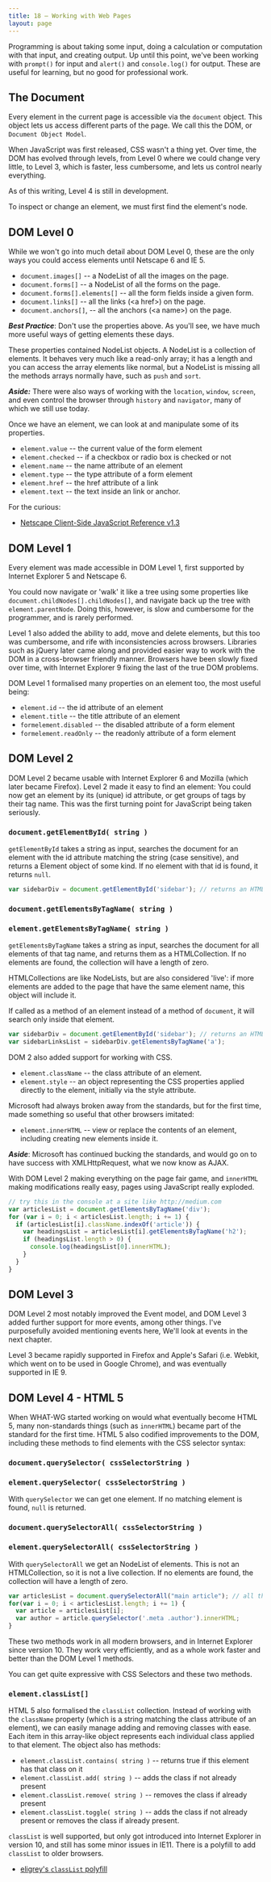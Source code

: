 ```yaml
---
title: 18 – Working with Web Pages
layout: page
---
```


Programming is about taking some input, doing a calculation or computation with that input, and creating output. Up until this point, we've been working with `prompt()` for input and `alert()` and `console.log()` for output. These are useful for learning, but no good for professional work.

## The Document

Every element in the current page is accessible via the `document` object. This object lets us access different parts of the page. We call this the DOM, or `Document Object Model`.

When JavaScript was first released, CSS wasn't a thing yet. Over time, the DOM has evolved through levels, from Level 0 where we could change very little, to Level 3, which is faster, less cumbersome, and lets us control nearly everything.

As of this writing, Level 4 is still in development.

To inspect or change an element, we must first find the element's node.

## DOM Level 0

While we won't go into much detail about DOM Level 0, these are the only ways you could access elements until Netscape 6 and IE 5.

* `document.images[]` -- a NodeList of all the images on the page.
* `document.forms[]` -- a NodeList of all the forms on the page.
* `document.forms[].elements[]` -- all the form fields inside a given form.
* `document.links[]` -- all the links (&lt;a href&gt;) on the page.
* `document.anchors[]`, -- all the anchors (&lt;a name&gt;) on the page.

***Best Practice***: Don't use the properties above. As you'll see, we have much more useful ways of getting elements these days.

These properties contained NodeList objects. A NodeList is a collection of elements. It behaves very much like a read-only array; it has a length and you can access the array elements like normal, but a NodeList is missing all the methods arrays normally have, such as `push` and `sort`.

***Aside:*** There were also ways of working with the `location`, `window`, `screen`, and even control the browser through `history` and `navigator`, many of which we still use today.

Once we have an element, we can look at and manipulate some of its properties.

- `element.value` -- the current value of the form element
- `element.checked` -- if a checkbox or radio box is checked or not
- `element.name` -- the name attribute of an element
- `element.type` -- the type attribute of a form element
- `element.href` -- the href attribute of a link
- `element.text` -- the text inside an link or anchor.

For the curious:
* [Netscape Client-Side JavaScript Reference v1.3](http://web.archive.org/web/19991012215641/http://developer.netscape.com/docs/manuals/js/client/jsref/index.htm)

## DOM Level 1

Every element was made accessible in DOM Level 1, first supported by Internet Explorer 5 and Netscape 6.

You could now navigate or 'walk' it like a tree using some properties like `document.childNodes[].childNodes[]`, and navigate back up the tree with `element.parentNode`. Doing this, however, is slow and cumbersome for the programmer, and is rarely performed.

Level 1 also added the ability to add, move and delete elements, but this too was cumbersome, and rife with inconsistencies across browsers. Libraries such as jQuery later came along and provided easier way to work with the DOM in a cross-browser friendly manner. Browsers have been slowly fixed over time, with Internet Explorer 9 fixing the last of the true DOM problems.

DOM Level 1 formalised many properties on an element too, the most useful being:

- `element.id` -- the id attribute of an element
- `element.title` -- the title attribute of an element
- `formelement.disabled` -- the disabled attribute of a form element
- `formelement.readOnly` -- the readonly attribute of a form element

## DOM Level 2

DOM Level 2 became usable with Internet Explorer 6 and Mozilla (which later became Firefox). Level 2 made it easy to find an element: You could now get an element by its (unique) id attribute, or get groups of tags by their tag name. This was the first turning point for JavaScript being taken seriously.

### `document.getElementById( string )`

`getElementById` takes a string as input, searches the document for an element with the id attribute matching the string (case sensitive), and returns a Element object of some kind. If no element with that id is found, it returns `null`.

```js
var sidebarDiv = document.getElementById('sidebar'); // returns an HTMLDivElement, or null.
```

### `document.getElementsByTagName( string )`
### `element.getElementsByTagName( string )`

`getElementsByTagName` takes a string as input, searches the document for all elements of that tag name, and returns them as a HTMLCollection. If no elements are found, the collection will have a length of zero.

HTMLCollections are like NodeLists, but are also considered 'live': if more elements are added to the page that have the same element name, this object will include it.

If called as a method of an element instead of a method of `document`, it will search only inside that element.

```js
var sidebarDiv = document.getElementById('sidebar'); // returns an HTMLDivElement, or null.
var sidebarLinksList = sidebarDiv.getElementsByTagName('a');
```

DOM 2 also added support for working with CSS.

- `element.className` -- the class attribute of an element.
- `element.style` -- an object representing the CSS properties applied directly to the element, initially via the style attribute.

Microsoft had always broken away from the standards, but for the first time, made something so useful that other browsers imitated:

- `element.innerHTML` -- view or replace the contents of an element, including creating new elements inside it.

***Aside***: Microsoft has continued bucking the standards, and would go on to have success with XMLHttpRequest, what we now know as AJAX.

With DOM Level 2 making everything on the page fair game, and `innerHTML` making modifications really easy, pages using JavaScript really exploded.

```js
// try this in the console at a site like http://medium.com
var articlesList = document.getElementsByTagName('div');
for (var i = 0; i < articlesList.length; i += 1) {
  if (articlesList[i].className.indexOf('article')) {
    var headingsList = articlesList[i].getElementsByTagName('h2');
    if (headingsList.length > 0) {
      console.log(headingsList[0].innerHTML);
    }
  }
}
```

## DOM Level 3

DOM Level 2 most notably improved the Event model, and DOM Level 3 added further support for more events, among other things. I've purposefully avoided mentioning events here, We'll look at events in the next chapter.

Level 3 became rapidly supported in Firefox and Apple's Safari (i.e. Webkit, which went on to be used in Google Chrome), and was eventually supported in IE 9.

## DOM Level 4 - HTML 5

When WHAT-WG started working on would what eventually become HTML 5, many non-standards things (such as `innerHTML`) became part of the standard for the first time. HTML 5 also codified improvements to the DOM, including these methods to find elements with the CSS selector syntax:

### `document.querySelector( cssSelectorString )`
### `element.querySelector( cssSelectorString )`

With `querySelector` we can get one element. If no matching element is found, `null` is returned.

### `document.querySelectorAll( cssSelectorString )`
### `element.querySelectorAll( cssSelectorString )`

With `querySelectorAll` we get an NodeList of elements. This is not an HTMLCollection, so it is not a live collection. If no elements are found, the collection will have a length of zero.

```js
var articlesList = document.querySelectorAll("main article"); // all the articles in the main element
for(var i = 0; i < articlesList.length; i += 1) {
  var article = articlesList[i];
  var author = article.querySelector('.meta .author').innerHTML;
}
```

These two methods work in all modern browsers, and in Internet Explorer since version 10. They work very efficiently, and as a whole work faster and better than the DOM Level 1 methods.

You can get quite expressive with CSS Selectors and these two methods.

### `element.classList[]`

HTML 5 also formalised the `classList` collection. Instead of working with the `className` property (which is a string matching the class attribute of an element), we can easily manage adding and removing classes with ease. Each item in this array-like object represents each individual class applied to that element. The object also has methods:

* `element.classList.contains( string )` -- returns true if this element has that class on it
* `element.classList.add( string )` -- adds the class if not already present
* `element.classList.remove( string )` -- removes the class if already present
* `element.classList.toggle( string )` -- adds the class if not already present or removes the class if already present.

`classList` is well supported, but only got introduced into Internet Explorer in version 10, and still has some minor issues in IE11. There is a polyfill to add `classList` to older browsers.

* [eligrey's `classList` polyfill](https://github.com/eligrey/classList.js)
